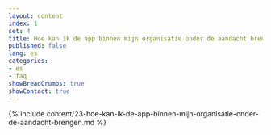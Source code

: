 ```yaml
---
layout: content
index: 1
set: 4
title: Hoe kan ik de app binnen mijn organisatie onder de aandacht brengen?
published: false
lang: es
categories:
- es
- faq
showBreadCrumbs: true
showContact: true
---
```

{% include content/23-hoe-kan-ik-de-app-binnen-mijn-organisatie-onder-de-aandacht-brengen.md %}
